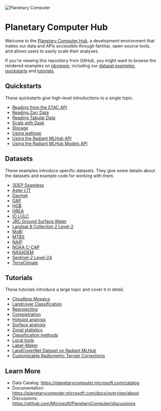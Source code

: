 <img src="https://ai4edatasetspublicassets.blob.core.windows.net/assets/aod_images/planetary_computer_header_800w.png" alt="Planetary Computer"/>

# Planetary Computer Hub

Welcome to the [Planetary Computer Hub](http://planetarycomputer.microsoft.com/compute), a development environment that makes our data and APIs accessible through familiar, open-source tools, and allows users to easily scale their analyses.

If you're viewing this repository from GitHub, you might want to browse the rendered examples on [nbviewer](https://nbviewer.org/github/Microsoft/PlanetaryComputerExamples/tree/main/), including our [dataset examples](https://nbviewer.org/github/microsoft/PlanetaryComputerExamples/tree/main/datasets/), [quickstarts](https://nbviewer.org/github/microsoft/PlanetaryComputerExamples/tree/main/quickstarts/) and [tutorials](https://nbviewer.org/github/microsoft/PlanetaryComputerExamples/tree/main/tutorials/).

## Quickstarts

These quickstarts give high-level introductions to a single topic.

* [Reading from the STAC API](quickstarts/reading-stac.ipynb)
* [Reading Zarr Data](quickstarts/reading-zarr-data.ipynb)
* [Reading Tabular Data](quickstarts/reading-tabular-data.ipynb)
* [Scale with Dask](quickstarts/scale-with-dask.ipynb)
* [Storage](quickstarts/storage.ipynb)
* [Using leafmap](quickstarts/leafmap-example.ipynb)
* [Using the Radiant MLHub API](quickstarts/using-radiant-mlhub-api.ipynb)
* [Using the Radiant MLHub Models API](quickstarts/using-radiant-mlhub-models-api.ipynb)

## Datasets

These examples introduce specific datasets. They give some details about the datasets and example code for working with them.

* [3DEP Seamless](datasets/3dep/3dep-seamless-example.ipynb)
* [Aster L1T](datasets/aster-l1t/aster-l1t-example.ipynb)
* [Daymet](datasets/daymet/daymet-example.ipynb)
* [GAP](datasets/gap/gap-example.ipynb)
* [HGB](datasets/hgb/hgb-example.ipynb)
* [HREA](datasets/hrea/hrea-example.ipynb)
* [IO LULC](datasets/io-lulc/io-lulc-example.ipynb)
* [JRC Ground Surface Water](datsaets/jrc-gsw/jrc-gsw-example.ipynb)
* [Landsat 8 Colleciton 2 Level-2](datasets/landsat-8-c2-l2/landsat-8-c2-l2-example.ipynb)
* [MoBI](datasets/mobi/mobi-example.ipynb)
* [MTBS](datasets/mtbs/mtbs-example.ipynb)
* [NAIP](datasets/naip/naip-example.ipynb)
* [NOAA C-CAP](datasets/noaa-c-cap/noaa-c-cap-example.ipynb)
* [NASADEM](datasets/nasadem/nasadem-example.ipynb)
* [Sentinel-2 Level-2A](datasets/sentinel-2-l2a/sentinel-2-l2a-example.ipynb)
* [TerraClimate](datasets/terraclimate/terraclimate-example.ipynb)

## Tutorials

These tutorials introduce a large topic and cover it in detail.

* [Cloudless Mosaics](tutorials/cloudless-mosaic-sentinel2.ipynb)
* [Landcover Classification](tutorials/landcover.ipynb)
* [Reprojecting](tutorials/reprojection.ipynb)
* [Coregistration](tutorials/coregistration.ipynb)
* [Hotspot analysis](tutorials/ndvi_hotspots.ipynb)
* [Surface analysis](tutorials/surface_analysis.ipynb)
* [Zonal statistics](tutorials/zonal_statistics.ipynb)
* [Classification methods](tutorials/xarray-spatial_classification-methods.ipynb)
* [Local tools](tutorials/local-tools.ipynb)
* [Label-Maker](tutorials/label-maker-dask.ipynb)
* [LandCoverNet Dataset on Radiant MLHub](tutorials/radiant-mlhub-landcovernet.ipynb)
* [Customizable Radiometric Terrain Corrections](tutorials/customizable-rtc-sentinel1.ipynb)

## Learn More

* Data Catalog: https://planetarycomputer.microsoft.com/catalog
* Documentation: https://planetarycomputer.microsoft.com/docs/overview/about
* Discussions: https://github.com/Microsoft/PlanetaryComputer/discussions
